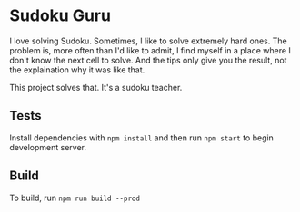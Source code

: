 # Sudoku Guru

I love solving Sudoku. Sometimes, I like to solve extremely hard ones. 
The problem is, more often than I'd like to admit, I find myself in a place where I don't know the next cell to solve.
And the tips only give you the result, not the explaination why it was like that.

This project solves that. It's a sudoku teacher.


## Tests

Install dependencies with `npm install` and then run `npm start` to begin development server.


## Build

To build, run `npm run build --prod`
